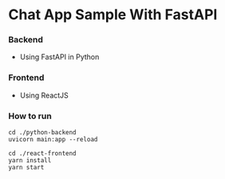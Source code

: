 # Chat App Sample With FastAPI

### Backend
- Using FastAPI in Python

### Frontend
- Using ReactJS


### How to run
```
cd ./python-backend
uvicorn main:app --reload
```

```
cd ./react-frontend
yarn install
yarn start
```
